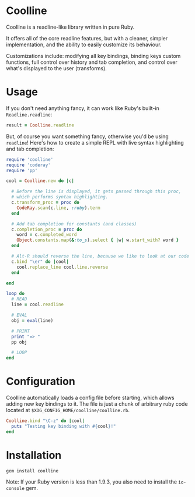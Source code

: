 Coolline
========

Coolline is a readline-like library written in pure Ruby.

It offers all of the core readline features, but with a cleaner, simpler
implementation, and the ability to easily customize its behaviour.

Customizations include: modifying all key bindings, binding keys custom functions,
full control over history and tab completion, and control over what's displayed
to the user (transforms).

Usage
=====

If you don't need anything fancy, it can work like Ruby's built-in `Readline.readline`:

```ruby
result = Coolline.readline
```

But, of course you want something fancy, otherwise you'd be using `readline`!
Here's how to create a simple REPL with live syntax highlighting and tab completion:

```ruby
require 'coolline'
require 'coderay'
require 'pp'

cool = Coolline.new do |c|

  # Before the line is displayed, it gets passed through this proc,
  # which performs syntax highlighting.
  c.transform_proc = proc do
    CodeRay.scan(c.line, :ruby).term
  end

  # Add tab completion for constants (and classes)
  c.completion_proc = proc do
    word = c.completed_word
    Object.constants.map(&:to_s).select { |w| w.start_with? word }
  end

  # Alt-R should reverse the line, because we like to look at our code in the mirror
  c.bind "\er" do |cool|
    cool.replace_line cool.line.reverse
  end

end

loop do
  # READ
  line = cool.readline

  # EVAL
  obj = eval(line)

  # PRINT
  print "=> "
  pp obj

  # LOOP
end
```

Configuration
=============

Coolline automatically loads a config file before starting, which allows adding
new key bindings to it. The file is just a chunk of arbitrary ruby code located
at ``$XDG_CONFIG_HOME/coolline/coolline.rb``.

```ruby
Coolline.bind "\C-z" do |cool|
  puts "Testing key binding with #{cool}!"
end
```

Installation
============

    gem install coolline

Note: If your Ruby version is less than 1.9.3, you also need to install the `io-console` gem.
